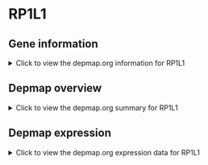 <h1>RP1L1</h1>

<h2>Gene information</h2>
<details>
  <summary>Click to view the depmap.org information for RP1L1</summary>
  <iframe src="https://depmap.org/portal/gene/RP1L1?tab=about" style="border:none;width:100%;height:800px"></iframe>
</details>

<h2>Depmap overview</h2>
<details>
  <summary>Click to view the depmap.org summary for RP1L1</summary>
  <iframe src="https://depmap.org/portal/gene/RP1L1?tab=overview" style="border:none;width:100%;height:800px"></iframe>
</details>

<h2>Depmap expression</h2>
<details>
  <summary>Click to view the depmap.org expression data for RP1L1</summary>
  <iframe src="https://depmap.org/portal/gene/RP1L1?tab=characterization" style="border:none;width:100%;height:800px"></iframe>
</details>


<!--
<h2>Reactome Pathway diagram</h2>
PNAME
-->


